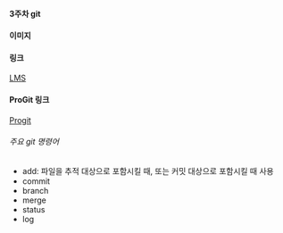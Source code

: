 #### 3주차 git
#### 이미지
#### 링크
[LMS](https://lms.kau.ac.kr/login.php)
#### ProGit 링크
[Progit](https://git-scm.com/book/ko/v2)
###### 주요 git 명령어
* add: 파일을 추적 대상으로 포함시킬 때, 또는 커밋 대상으로 포함시킬 때 사용
* commit
* branch
* merge
* status
* log
